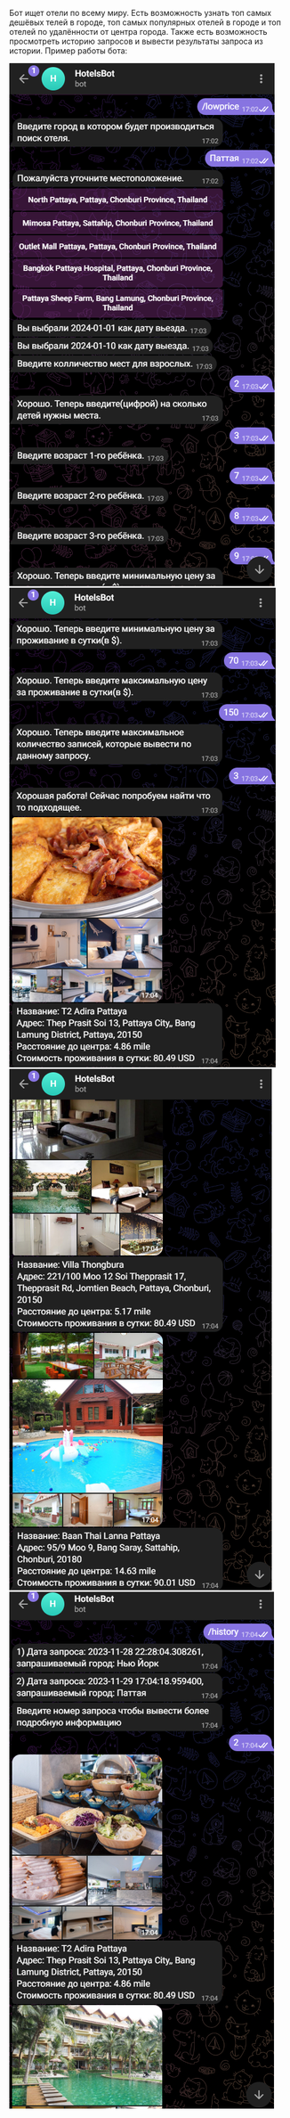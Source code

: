 Бот ищет отели по всему миру. Есть возможность узнать топ самых дешёвых телей в городе, топ самых популярных отелей в городе и топ отелей по удалённости от центра города. Также есть возможность просмотреть историю запросов и вывести результаты запроса из истории.
Пример работы бота:

![Параметры поиска отелей](https://github.com/NadBarin/TelegramHotelsBot/blob/master/img/Screenshot_9.png)
![Параметры и результаты поиска отелей](https://github.com/NadBarin/TelegramHotelsBot/blob/master/img/Screenshot_10.png)
![Результаты поиска отелей](https://github.com/NadBarin/TelegramHotelsBot/blob/master/img/Screenshot_11.png)
![История поиска отелей](https://github.com/NadBarin/TelegramHotelsBot/blob/master/img/Screenshot_12.png)
